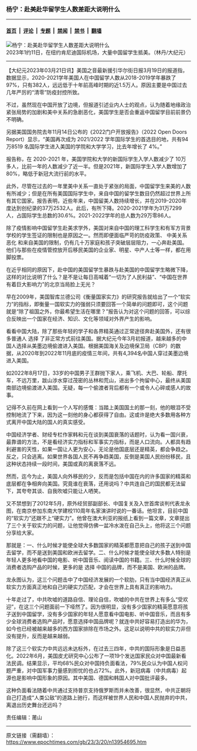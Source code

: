 ### 杨宁：赴美赴华留学生人数差距大说明什么

---

#### [首页](../../../..?n13954695) &nbsp;|&nbsp; [评论](../../../../../epoch-comment?n13954695) &nbsp;|&nbsp; [专题](../../../../../epoch-special?n13954695) &nbsp;|&nbsp; [禁闻](../../../../../epoch-news?n13954695) &nbsp;|&nbsp; [禁书](../../../../../books?n13954695) &nbsp;|&nbsp; [翻墙](https://github.com/gfw-breaker/nogfw/blob/master/README.md?n13954695)


<div><img alt="杨宁：赴美赴华留学生人数差距大说明什么" class="attachment-djy_600_400 size-djy_600_400 wp-post-image" src="https://i.epochtimes.com/assets/uploads/2023/01/id13904601-ad433431c2759e368c4acec192db73e7-600x400.jpg"/>
<div class="caption">
 2023年1约11日，在纽约肯尼迪国际机场，大量中国留学生抵美。（林丹/大纪元）
</div></div><hr/><div class="post_content" id="artbody" itemprop="articleBody">
 <!-- article content begin -->
 <p>
  【大纪元2023年03月21日讯】美国之音最新援引华尔街日报3月19日的报道指，数据显示，2020-2021学年美国人在中国留学人数从2018-2019学年暴跌了97%，只有382人，远远低于十年前高峰时期的近1.5万人。原因主要是中国过去几年严厉的“清零”防疫封控所致。
 </p>
 <p>
  不过，虽然现在中国开放了边境，但报道引述业内人士的观点，认为随着地缘政治紧张局势的加剧和美中关系的急剧恶化，美国学生是否会重返中国留学目前前景仍不明确。
 </p>
 <p>
  另据美国国务院去年11月14日公布的《2022门户开放报告》（2022 Open Doors Report）显示，“美国再次成为 2021/2022 学年国际学生的首选目的地，共有94万8519 名国际学生进入美国的学院和大学学习，比去年增长了 4%。”
 </p>
 <p>
  报告称，在 2020-2021 年，美国学院和大学的新国际学生入学人数减少了 10万多人，比前一年的人数减少了近一半。但是2021年，新国际学生入学人数增加了 80%，略低于新冠大流行前的水平。
 </p>
 <p>
  此外，尽管在过去的一年里美中关系一直处于紧张的局面，中国留学生来美的人数有所减少；但是在所有美国国际学生中，来自中国的留学生数目仍然超过世界上所有其它国家。报告表明，近些年来，中国留美人数持续增长，并在2019-2020年度达到创纪录的37万2532人。此后，有所下降。2020-2021学年为31万7299 人，占国际学生总数的30.6%。2021-2022学年的总人数为29万零86人。
 </p>
 <p>
  除了疫情影响中国留学生赴美求学外，美国对来自中国的理工科学生和有军方背景学校的学生签证的限制也是原因之一。然而即便面临严苛的防疫政策、
  <ok href="https://www.epochtimes.com/gb/tag/%E4%B8%AD%E7%BE%8E%E5%85%B3%E7%B3%BB%E6%81%B6%E5%8C%96.html">
   中美关系恶化
  </ok>
  和来自美国的限制，仍有几十万家庭和孩子突破层层阻力，一心奔赴美国。他们与那些在疫情管控放开后移民美国的企业家、明星、中产人士等一样，都在用脚投票。
 </p>
 <p>
  在近乎相同的原因下，赴中国的美国留学生暴跌与赴美国的中国留学生略微下降，这样的对比说明了什么？是不是让每日高喊着“一切为了人民利益”、“中国在世界有着巨大影响力”的北京当局脸上无光？
 </p>
 <p>
  早在2009年，美国智库兰德公司《衡量国家实力》的研究报告就给出了一个“软实力”的指标，即衡量一国软实力的强弱只须要回答一个简单的问题即可，这个问题就是“除了祖国之外，你最希望生活在哪里？”报告认为对这个问题的回答，可以综合反映出一个国家在经济、知识、文化等领域对外界产生的影响。
 </p>
 <p>
  看看中国大陆，除了那些年轻的学子和各界精英通过正常途径奔赴美国外，还有很多普通人
  <ok href="https://www.epochtimes.com/gb/tag/%E9%80%89%E6%8B%A9.html">
   选择
  </ok>
  了非正常方式前往美国。据大纪元今年3月初报道，越来越多的中国人选择从美墨边境偷渡进入美国。根据美国海关及边境保卫局（CBP）的数据，从2020年到2022年11月底的疫情三年间，共有4,394名中国人穿过美墨边境进入美国。
 </p>
 <p>
  如2022年8月17日，33岁的中国男子王群抛下家人，乘飞机、大巴、轮船、摩托车，不远万里，跋山涉水穿过茂密的丛林和荒山，进出多个拘留中心，最终从美国南部边境偷渡进入美国。无疑，每一个偷渡者背后都有一个或令人心碎或感人的故事。
 </p>
 <p>
  记得不久前在网上看到一个人写的感慨：当踏上美国国土的那一刻，他的眼泪不受控制地流了下来，因为这一刻他的身心都获得了自由。这或许是绝大多数用各种方式离开中国大陆的国人的真实感受。
 </p>
 <p>
  中国经济学者、财经专栏作家韩和元在谈到美国衰落的话题时，认为看一国兴衰，最靠谱的方法，不是看经济实力指标和军事实力指标，而是人口流向。人都具有趋利避害的天性，如果一国让人更为安心，无论是他国底层还是精英，都会争趋之。反之，只会逃离。如果世界各国人民不再争趋美国，反倒是美国人民纷纷移民，且这种状态持续一段时间，美国或真的离衰落不远。
 </p>
 <p>
  然而，迄今为止，美国人向外移民的少，反而是包括中国在内的许多国家的精英和底层都在争相奔向美国。究竟谁在衰落，还用说吗？中共连自己的国民都无法留下，其夸夸其谈、自我吹嘘只能让人哂笑。
 </p>
 <p>
  又不禁想到了2012年5月，原外经贸部副部长、中国复关及入世首席谈判代表龙永图，在南京参加东南大学建校110周年名家演讲时说的一番话。他坦言，目前中国的“软实力”还跟不上“硬实力”。他曾在澳大利亚的报纸上看到一篇文章，文章提出了三个关于软实力的问题，让他觉得仿佛一盆冷水泼在自己头上，他将这三个问题分享给大家。
 </p>
 <p>
  那就是：一、什么时候才能使全球大多数国家的精英都愿意把自己的孩子送到中国去留学，而不是送到美国和欧洲去留学。二、什么时候才能使全球大多数人特别是年轻人更多地看中国的电影、听中国音乐、阅读中国的书籍。三、什么时候全球的消费者选购产品的时候，更多的是
  <ok href="https://www.epochtimes.com/gb/tag/%E9%80%89%E6%8B%A9.html">
   选择
  </ok>
  中国的品牌，而不是美国、欧洲的品牌。
 </p>
 <p>
  龙永图认为，这三个问题击中了中国经济发展的一个软肋，只有当中国经济真正从软实力方面真正地和自己的硬实力匹配，才会在世界上具有真正的影响力。
 </p>
 <p>
  十年走过了，中共吹嘘的道路自信、理论自信，吹嘘的中共在世界上有多么“受欢迎”，在这三个问题面前一下哑然了。因为很明显，没有多少国家的精英愿意将孩子送到中国留学，没有多少国家的年轻人愿意看中国电影、听中国音乐，而且有多少全球消费者选购产品时，愿意选择中国品牌呢？就连中共好容易打造出的华为，如今也已经被越来越多的西方国家排除在市场之外。这足以说明中共的软实力非但没有提升，反而是越来越弱。
 </p>
 <p>
  除了这三个软实力中共远远未达标外，在过去三四年，中共的国际形象是日益恶化。2022年6月，美国皮尤研究中心公布了一项19个发达国家民众对中国最新看法民调。结果显示，平均68%民众对中国持负面看法，79%民众认为中国人权问题严重，对中国军事力量感到担忧的也占72%。此外，新冠病毒（中共病毒）起源也是影响中国形象的原因。其中美国、德国和韩国人对中国批评最多。
 </p>
 <p>
  这种负面看法随着中共通过支持普京支持俄罗斯而并未改善，很显然，中共正朝将自己打造成“人类公敌”的道路上驰行，而这样被世界人民和中国人民抛弃的中共，离退出历史舞台还远吗？
 </p>
 <p>
  责任编辑：莆山
 </p>
 <!-- article content end -->
 <div id="below_article_ad">
 </div>
</div>


---

原文链接（需翻墙）：https://www.epochtimes.com/gb/23/3/20/n13954695.htm